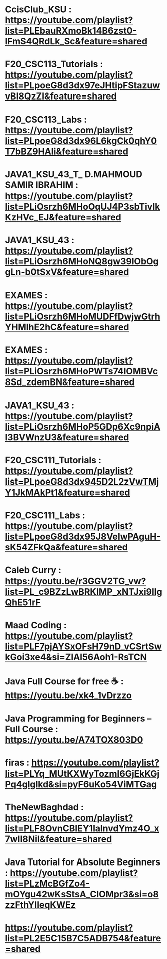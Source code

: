 # CcisClub_KSU : https://youtube.com/playlist?list=PLEbauRXmoBk14B6zst0-lFmS4QRdLk_Sc&feature=shared
# F20_CSC113_Tutorials : https://youtube.com/playlist?list=PLpoeG8d3dx97eJHtipFStazuwvBI8QzZI&feature=shared
# F20_CSC113_Labs : https://youtube.com/playlist?list=PLpoeG8d3dx96L6kgCk0qhY0T7bBZ9HAIi&feature=shared
# JAVA1_KSU_43_T_ D.MAHMOUD SAMIR IBRAHIM : https://youtube.com/playlist?list=PLiOsrzh6MHoOqUJ4P3sbTivIkKzHVc_EJ&feature=shared
# JAVA1_KSU_43 : https://youtube.com/playlist?list=PLiOsrzh6MHoNQ8gw39lObOggLn-b0tSxV&feature=shared
# EXAMES : https://youtube.com/playlist?list=PLiOsrzh6MHoMUDFfDwjwGtrhYHMIhE2hC&feature=shared
# EXAMES : https://youtube.com/playlist?list=PLiOsrzh6MHoPWTs74IOMBVc8Sd_zdemBN&feature=shared
# JAVA1_KSU_43 : https://youtube.com/playlist?list=PLiOsrzh6MHoP5GDp6Xc9npiAl3BVWnzU3&feature=shared
# F20_CSC111_Tutorials : https://youtube.com/playlist?list=PLpoeG8d3dx945D2L2zVwTMjY1JkMAkPt1&feature=shared
# F20_CSC111_Labs : https://youtube.com/playlist?list=PLpoeG8d3dx95J8VeIwPAguH-sK54ZFkQa&feature=shared
#  Caleb Curry : https://youtu.be/r3GGV2TG_vw?list=PL_c9BZzLwBRKIMP_xNTJxi9lIgQhE51rF
# Maad Coding : https://youtube.com/playlist?list=PLF7pjAYSxOFsH79nD_vCSrtSwkGoi3xe4&si=ZlAl56Aoh1-RsTCN
# Java Full Course for free ☕ : https://youtu.be/xk4_1vDrzzo
# Java Programming for Beginners – Full Course : https://youtu.be/A74TOX803D0
# firas : https://youtube.com/playlist?list=PLYq_MUtKXWyTozmI6GjEkKGjPq4glgIkd&si=pyF6uKo54ViMTGag
# TheNewBaghdad  : https://youtube.com/playlist?list=PLF8OvnCBlEY1lalnvdYmz4O_x7wII8NiI&feature=shared
# Java Tutorial for Absolute Beginners : https://youtube.com/playlist?list=PLzMcBGfZo4-mOYgu42wKsStsA_ClOMpr3&si=o8zzFthYIleqKWEz
# https://youtube.com/playlist?list=PL2E5C15B7C5ADB754&feature=shared
